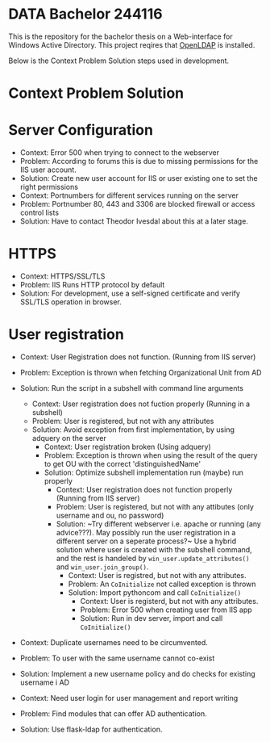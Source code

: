 # DATA Bachelor 244116
 This is the repository for the bachelor thesis on a Web-interface for Windows Active Directory. This project reqires that [OpenLDAP](https://sourceforge.net/projects/openldapwindows/) is installed.

 Below is the Context Problem Solution steps used in development.

# Context Problem Solution

# Server Configuration

* Context: Error 500 when trying to connect to the webserver
* Problem: According to forums this is due to missing permissions for the IIS user account.
* Solution: Create new user account for IIS or user existing one to set the right permissions
* Context: Portnumbers for different services running on the server
* Problem: Portnumber 80, 443 and 3306 are blocked firewall or access control lists
* Solution: Have to contact Theodor Ivesdal about this at a later stage.

# HTTPS

* Context: HTTPS/SSL/TLS
* Problem: IIS Runs HTTP protocol by default
* Solution: For development, use a self-signed certificate and verify SSL/TLS operation in browser.

# User registration

* Context: User Registration does not function. (Running from IIS server)
* Problem: Exception is thrown when fetching Organizational Unit from AD
* Solution: Run the script in a subshell with command line arguments
    * Context: User registration does not fuction properly (Running in a subshell)
    * Problem: User is registered, but not with any attributes
    * Solution: Avoid exception from first implementation, by using adquery on the server
        * Context: User registration broken (Using adquery)
        * Problem: Exception is thrown when using the result of the query to get OU with the correct 'distinguishedName'
        * Solution: Optimize subshell implementation run (maybe) run properly
            * Context: User registration does not function properly (Running from IIS server)
            * Problem: User is registered, but not with any attibutes (only username and ou, no password)
            * Solution: ~Try different webserver i.e. apache or running (any advice???). May possibly run the user registration in a different server on a seperate process?~ Use a hybrid solution where user is created with the subshell command, and the rest is handeled by `win_user.update_attributes()` and `win_user.join_group()`.
                * Context: User is registred, but not with any attributes.
                * Problem: An `CoInitialize` not called exception is thrown
                * Solution: Import pythoncom and call `CoInitialize()`
                    * Context: User is registerd, but not with any attributes.
                    * Problem: Error 500 when creating user from IIS app
                    * Solution: Run in dev server, import and call `CoInitialize()`

* Context: Duplicate usernames need to be circumvented.
* Problem: To user with the same username cannot co-exist
* Solution: Implement a new username policy and do checks for existing username i AD

* Context: Need user login for user management and report writing
* Problem: Find modules that can offer AD authentication.
* Solution: Use flask-ldap for authentication.

